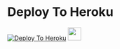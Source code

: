 
# Deploy To Heroku

[![Deploy To Heroku](https://www.herokucdn.com/deploy/button.svg)](https://heroku.com/deploy?template=https://github.com/sakshi24687/sakshi8)
<a href="https://dashboard.heroku.com/new?template=https://github.com/sakshi24687/sakshi8/)">
     <img height="30px" src="https://img.shields.io/badge/Deploy%20To%20Heroku-blueviolet?style=for-the-badge&logo=heroku">
  </a>
